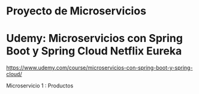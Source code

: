 # Proyecto de Microservicios 
# Udemy: Microservicios con Spring Boot y Spring Cloud Netflix Eureka
https://www.udemy.com/course/microservicios-con-spring-boot-y-spring-cloud/

Microservicio 1 : Productos 

